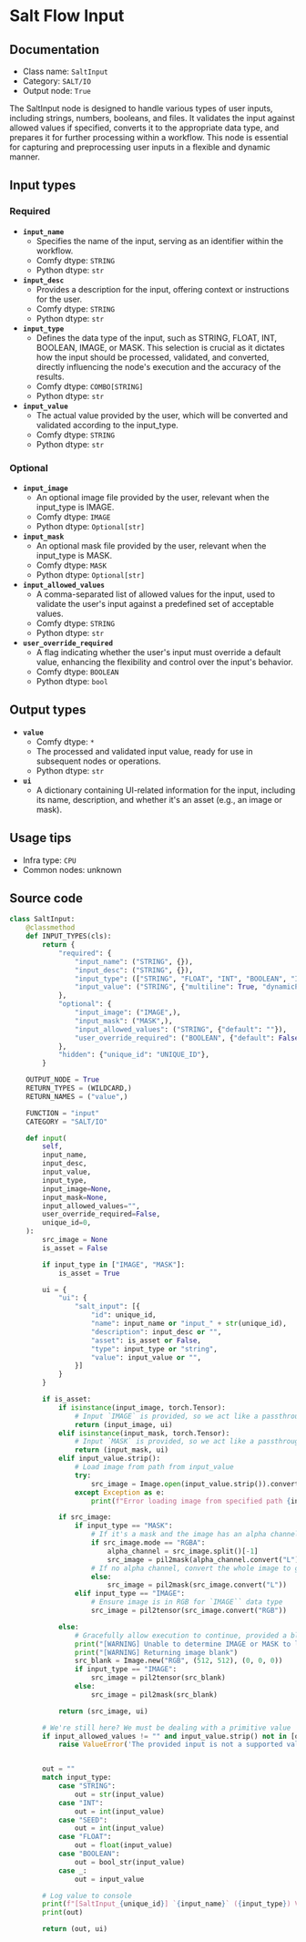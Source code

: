 # Salt Flow Input
## Documentation
- Class name: `SaltInput`
- Category: `SALT/IO`
- Output node: `True`

The SaltInput node is designed to handle various types of user inputs, including strings, numbers, booleans, and files. It validates the input against allowed values if specified, converts it to the appropriate data type, and prepares it for further processing within a workflow. This node is essential for capturing and preprocessing user inputs in a flexible and dynamic manner.
## Input types
### Required
- **`input_name`**
    - Specifies the name of the input, serving as an identifier within the workflow.
    - Comfy dtype: `STRING`
    - Python dtype: `str`
- **`input_desc`**
    - Provides a description for the input, offering context or instructions for the user.
    - Comfy dtype: `STRING`
    - Python dtype: `str`
- **`input_type`**
    - Defines the data type of the input, such as STRING, FLOAT, INT, BOOLEAN, IMAGE, or MASK. This selection is crucial as it dictates how the input should be processed, validated, and converted, directly influencing the node's execution and the accuracy of the results.
    - Comfy dtype: `COMBO[STRING]`
    - Python dtype: `str`
- **`input_value`**
    - The actual value provided by the user, which will be converted and validated according to the input_type.
    - Comfy dtype: `STRING`
    - Python dtype: `str`
### Optional
- **`input_image`**
    - An optional image file provided by the user, relevant when the input_type is IMAGE.
    - Comfy dtype: `IMAGE`
    - Python dtype: `Optional[str]`
- **`input_mask`**
    - An optional mask file provided by the user, relevant when the input_type is MASK.
    - Comfy dtype: `MASK`
    - Python dtype: `Optional[str]`
- **`input_allowed_values`**
    - A comma-separated list of allowed values for the input, used to validate the user's input against a predefined set of acceptable values.
    - Comfy dtype: `STRING`
    - Python dtype: `str`
- **`user_override_required`**
    - A flag indicating whether the user's input must override a default value, enhancing the flexibility and control over the input's behavior.
    - Comfy dtype: `BOOLEAN`
    - Python dtype: `bool`
## Output types
- **`value`**
    - Comfy dtype: `*`
    - The processed and validated input value, ready for use in subsequent nodes or operations.
    - Python dtype: `str`
- **`ui`**
    - A dictionary containing UI-related information for the input, including its name, description, and whether it's an asset (e.g., an image or mask).
## Usage tips
- Infra type: `CPU`
- Common nodes: unknown


## Source code
```python
class SaltInput:
    @classmethod
    def INPUT_TYPES(cls):
        return {
            "required": {
                "input_name": ("STRING", {}),
                "input_desc": ("STRING", {}),
                "input_type": (["STRING", "FLOAT", "INT", "BOOLEAN", "IMAGE", "MASK", "SEED"],),
                "input_value": ("STRING", {"multiline": True, "dynamicPrompts": False})
            },
            "optional": {
                "input_image": ("IMAGE",),
                "input_mask": ("MASK",),
                "input_allowed_values": ("STRING", {"default": ""}),
                "user_override_required": ("BOOLEAN", {"default": False})
            },
            "hidden": {"unique_id": "UNIQUE_ID"},
        }

    OUTPUT_NODE = True
    RETURN_TYPES = (WILDCARD,)
    RETURN_NAMES = ("value",)

    FUNCTION = "input"
    CATEGORY = "SALT/IO"

    def input(
        self,
        input_name,
        input_desc,
        input_value,
        input_type,
        input_image=None,
        input_mask=None,
        input_allowed_values="",
        user_override_required=False,
        unique_id=0,
    ):
        src_image = None
        is_asset = False

        if input_type in ["IMAGE", "MASK"]:
            is_asset = True

        ui = {
            "ui": {
                "salt_input": [{
                    "id": unique_id,
                    "name": input_name or "input_" + str(unique_id),
                    "description": input_desc or "",
                    "asset": is_asset or False,
                    "type": input_type or "string",
                    "value": input_value or "",
                }]
            }
        }

        if is_asset:
            if isinstance(input_image, torch.Tensor):
                # Input `IMAGE` is provided, so we act like a passthrough
                return (input_image, ui)
            elif isinstance(input_mask, torch.Tensor):
                # Input `MASK` is provided, so we act like a passthrough
                return (input_mask, ui)
            elif input_value.strip():
                # Load image from path from input_value
                try:
                    src_image = Image.open(input_value.strip()).convert("RGBA")
                except Exception as e:
                    print(f"Error loading image from specified path {input_value}: {e}")

            if src_image:
                if input_type == "MASK":
                    # If it's a mask and the image has an alpha channel, extract it
                    if src_image.mode == "RGBA":
                        alpha_channel = src_image.split()[-1]
                        src_image = pil2mask(alpha_channel.convert("L"))
                    # If no alpha channel, convert the whole image to grayscale as a mask (could be bitwise representation)
                    else:
                        src_image = pil2mask(src_image.convert("L"))
                elif input_type == "IMAGE":
                    # Ensure image is in RGB for `IMAGE`` data type
                    src_image = pil2tensor(src_image.convert("RGB"))

            else:
                # Gracefully allow execution to continue, provided a black image (to hopefully signal issue?)
                print("[WARNING] Unable to determine IMAGE or MASK to load!")
                print("[WARNING] Returning image blank")
                src_blank = Image.new("RGB", (512, 512), (0, 0, 0))
                if input_type == "IMAGE":
                    src_image = pil2tensor(src_blank)
                else:
                    src_image = pil2mask(src_blank)

            return (src_image, ui)

        # We're still here? We must be dealing with a primitive value
        if input_allowed_values != "" and input_value.strip() not in [o.strip() for o in input_allowed_values.split(',')]:
            raise ValueError('The provided input is not a supported value')


        out = ""
        match input_type:
            case "STRING":
                out = str(input_value)
            case "INT":
                out = int(input_value)
            case "SEED":
                out = int(input_value)
            case "FLOAT":
                out = float(input_value)
            case "BOOLEAN":
                out = bool_str(input_value)
            case _:
                out = input_value

        # Log value to console
        print(f"[SaltInput_{unique_id}] `{input_name}` ({input_type}) Value:")
        print(out)

        return (out, ui)

```
